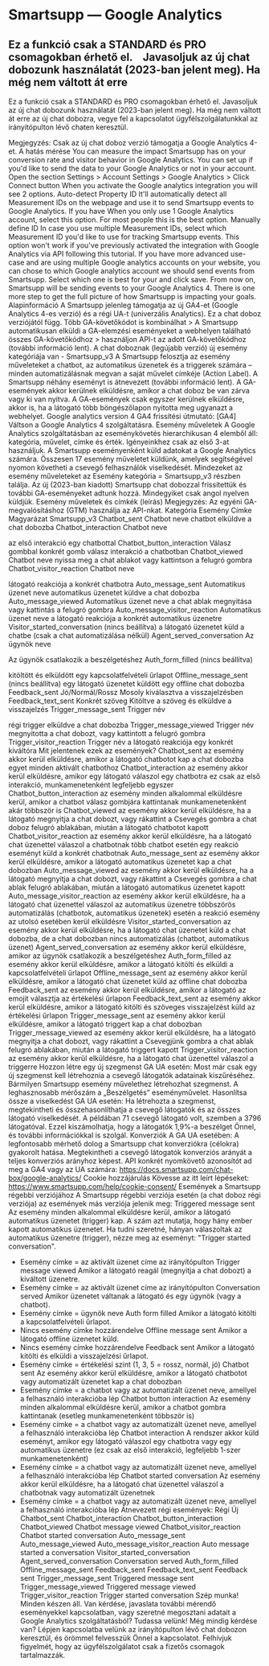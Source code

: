 # Smartsupp — Google Analytics
## Ez a funkció csak a STANDARD és PRO csomagokban érhető el.    Javasoljuk az új chat dobozunk használatát (2023-ban jelent meg). Ha még nem váltott át erre 
Ez a funkció csak a STANDARD és PRO csomagokban érhető el. 
Javasoljuk az új chat dobozunk használatát (2023-ban jelent meg). Ha még nem váltott át erre az új chat dobozra, vegye fel a kapcsolatot ügyfélszolgálatunkkal az irányítópulton lévő chaten keresztül.

Megjegyzés: Csak az új chat doboz verzió támogatja a Google Analytics 4-et.
A hatás mérése
You can measure the impact Smartsupp has on your conversion rate and visitor behavior in Google Analytics. You can set up if you'd like to send the data to your Google Analytics or not in your account.
Open the section Settings > Account Settings > Google Analytics > Click Connect button
When you activate the Google analytics integration you will see 2 options.
Auto-detect Property ID
It'll automatically detect all Measurement IDs on the webpage and use it to send Smartsupp events to Google Analytics. If you have
When you only use 1 Google Analytics account, select this option. For most people this is the best option.
Manually define ID
In case you use multiple Measurement IDs, select which Measurement ID you'd like to use for tracking Smartsupp events. This option won't work if you've previously activated the integration with Google Analytics via API following this tutorial.
If you have more advanced use-case and are using multiple Google analytics accounts on your website, you can chose to which Google analytics account we should send events from Smartsupp.
Select which one is best for your and click save. From now on, Smartsupp will be sending events to your Google Analytics 4. There is one more step to get the full picture of how Smartsupp is impacting your goals.
Alapinformáció
A Smartsupp jelenleg támogatja az új GA4-et (Google Analytics 4-es verzió) és a régi UA-t (univerzális Analytics). Ez a chat doboz verziójától függ.
Több GA-követőkódot is kombinálhat > A Smartsupp automatikusan elküldi a GA-elemzési eseményeket a webhelyen található összes GA-követőkódhoz > használjon API-t az adott GA-követőkódhoz (további információ lent).
A chat doboznak (legújabb verzió) új esemény kategóriája van - Smartsupp_v3 
A Smartsupp felosztja az esemény műveleteket a chatbot, az automatikus üzenetek és a triggerek számára – minden automatizálásnak megvan a saját művelet címkéje (Action Label).
A Smartsupp néhány eseményt is átnevezett (további információ lent).
A GA-események akkor kerülnek elküldésre, amikor a chat doboz be van zárva vagy ki van nyitva.
A GA-események csak egyszer kerülnek elküldésre, akkor is, ha a látogató több böngészőlapon nyitotta meg ugyanazt a webhelyet.
Google analytics version 4
GA4 frissítési útmutató: [GA4] Váltson a Google Analytics 4 szolgáltatásra.
Esemény műveletek
A Google Analytics szolgáltatásban az eseménykövetés hierarchikusan 4 elemből áll: kategória, művelet, címke és érték. Igényeinkhez csak az első 3-at használjuk.
A Smartsupp eseményenként küld adatokat a Google Analytics számára. Összesen 17 esemény műveletet küldünk, amelyek segítségével nyomon követheti a csevegő felhasználók viselkedését. Mindezeket az esemény műveleteket az Esemény kategória = Smartsupp_v3 részben találja.
Az új (2023-ban kiadott) Smartsupp chat dobozzal frissítettük és további GA-eseményeket adtunk hozzá. Mindegyiket csak angol nyelven küldjük.
Esemény műveletek és címkék (leírás)
Megjegyzés: Az egyéni GA-megvalósításhoz (GTM) használja az API-nkat.
Kategória
Esemény
Címke
Magyarázat
Smartsupp_v3
Chatbot_sent
Chatbot neve
chatbot elküldve a chat dobozba
Chatbot_interaction
Chatbot neve

az első interakció egy chatbottal 
Chatbot_button_interaction
Válasz gombbal
konkrét gomb válasz interakció a chatbotban
Chatbot_viewed
Chatbot neve
nyissa meg a chat ablakot vagy kattintson a felugró gombra
Chatbot_visitor_reaction
Chatbot neve

látogató reakciója a konkrét chatbotra 
Auto_message_sent
Automatikus üzenet neve
automatikus üzenetet küldve a chat dobozba
Auto_message_viewed
Automatikus üzenet neve
a chat ablak megnyitása vagy kattintás a felugró gombra
Auto_message_visitor_reaction
Automatikus üzenet neve
a látogató reakciója a konkrét automatikus üzenetre
Visitor_started_conversation
(nincs beállítva)
a látogató üzenetet küld a chatbe (csak a chat automatizálása nélkül)
Agent_served_conversation
Az ügynök neve

Az ügynök csatlakozik a beszélgetéshez 
Auth_form_filled
(nincs beállítva)

kitöltött és elküldött egy kapcsolatfelvételi űrlapot 
Offline_message_sent
(nincs beállítva)
egy látogató üzenetet küldött egy offline chat dobozba
Feedback_sent
Jó/Normál/Rossz
Mosoly kiválasztva a visszajelzésben
Feedback_text_sent
Konkrét szöveg
Kitöltve a szöveg és elküldve a visszajelzés
Trigger_message_sent
Trigger név

régi trigger elküldve a chat dobozba 
Trigger_message_viewed
Trigger név
megnyitotta a chat dobozt, vagy kattintott a felugró gombra
Trigger_visitor_reaction
Trigger név
a látogató reakciója egy konkrét kiváltóra
Mit jelentenek ezek az események?
Chatbot_sent
az esemény akkor kerül elküldésre, amikor a látogató chatbotot kap a chat dobozba
egyet minden aktivált chatbothoz
Chatbot_interaction
az esemény akkor kerül elküldésre, amikor egy látogató válaszol egy chatbotra
ez csak az első interakció, munkamenetenként legfeljebb egyszer
Chatbot_button_interaction
az esemény minden alkalommal elküldésre kerül, amikor a chatbot válasz gombjára kattintanak
munkamenetenként akár többször is
Chatbot_viewed
az esemény akkor kerül elküldésre, ha a látogató megnyitja a chat dobozt, vagy rákattint a Csevegés gombra a chat doboz felugró ablakában, miután a látogató chatbotot kapott
Chatbot_visitor_reaction
az esemény akkor kerül elküldésre, ha a látogató chat üzenettel válaszol a chatbotnak
több chatbot esetén egy reakció eseményt küld a konkrét chatbotnak
Auto_message_sent
az esemény akkor kerül elküldésre, amikor a látogató automatikus üzenetet kap a chat dobozban
Auto_message_viewed
az esemény akkor kerül elküldésre, ha a látogató megnyitja a chat dobozt, vagy rákattint a Csevegés gombra a chat ablak felugró ablakában, miután a látogató automatikus üzenetet kapott
Auto_message_visitor_reaction
az esemény akkor kerül elküldésre, ha a látogató chat üzenettel válaszol az automatikus üzenetre
többszörös automatizálás (chatbotok, automatikus üzenetek) esetén a reakció esemény az utolsó esetében kerül elküldésre
Visitor_started_conversation
az esemény akkor kerül elküldésre, ha a látogató chat üzenetet küld a chat dobozba, de a chat dobozban nincs automatizálás (chatbot, automatikus üzenet)
Agent_served_conversation
az esemény akkor kerül elküldésre, amikor az ügynök csatlakozik a beszélgetéshez
Auth_form_filled
az esemény akkor kerül elküldésre, amikor a látogató kitölti és elküldi a kapcsolatfelvételi űrlapot
Offline_message_sent
az esemény akkor kerül elküldésre, amikor a látogató chat üzenetet küld az offline chat dobozba
Feedback_sent
az esemény akkor kerül elküldésre, amikor a látogató az emojit választja az értékelési űrlapon
Feedback_text_sent
az esemény akkor kerül elküldésre, amikor a látogató kitölti és szöveges visszajelzést küld az értékelési űrlapon
Trigger_message_sent
az esemény akkor kerül elküldésre, amikor a látogató triggert kap a chat dobozban
Trigger_message_viewed
az esemény akkor kerül elküldésre, ha a látogató megnyitja a chat dobozt, vagy rákattint a Csevegjünk gombra a chat ablak felugró ablakában, miután a látogató triggert kapott
Trigger_visitor_reaction
az esemény akkor kerül elküldésre, ha a látogató chat üzenettel válaszol a triggerre
Hozzon létre egy új szegmenst
GA UA esetén: Most már csak egy új szegmenst kell létrehoznia a csevegő látogatók adatainak kiszűréséhez. Bármilyen Smartsupp esemény művelethez létrehozhat szegmenst. A leghasznosabb mérőszám a „Beszélgetés” eseményművelet.
Hasonlítsa össze a viselkedést
GA UA esetén: Ha létrehozta a szegmenst, megtekintheti és összehasonlíthatja a csevegő látogatók és az összes látogató viselkedését. A példában 71 csevegő látogató volt, szemben a 3796 látogatóval. Ezzel kiszámolhatja, hogy a látogatók 1,9%-a beszélget Önnel, és további információkkal is szolgál.
Konverziók
A GA UA esetében: A legfontosabb mérhető dolog a Smartsupp chat konverziókra (célokra) gyakorolt hatása. Megtekintheti a csevegő látogatók konverziós arányát a teljes konverziós arányhoz képest.
API
konkrét nyomkövető azonosítót ad meg a GA4 vagy az UA számára: https://docs.smartsupp.com/chat-box/google-analytics/ 
Cookie hozzájárulás
Kövesse az itt leírt lépéseket: https://www.smartsupp.com/help/cookie-consent/ 
Események a Smartsupp régebbi verziójához
A Smartsupp régebbi verziója esetén (a chat doboz régi verziója) az események más verziója jelenik meg:
Triggered message sent
Az esemény minden alkalommal elküldésre kerül, amikor a látogató automatikus üzenetet (trigger) kap. A szám azt mutatja, hogy hány ember kapott automatikus üzenetet. Ha tudni szeretné, hányan válaszoltak az automatikus üzenetre (trigger), nézze meg az eseményt: "Trigger started conversation".
- Esemény címke = az aktivált üzenet címe az irányítópulton
Trigger message viewed
Amikor a látogató reagál (megnyitja a chat dobozt) a kiváltott üzenetre.
- Esemény címke = az aktivált üzenet címe az irányítópulton
Conversation served
Amikor üzenetet váltanak a látogató és egy ügynök (vagy a chatbot).
- Esemény címke = ügynök neve
Auth form filled
Amikor a látogató kitölti a kapcsolatfelvételi űrlapot.
- Nincs esemény címke hozzárendelve
Offline message sent
Amikor a látogató offline üzenetet küld.
- Nincs esemény címke hozzárendelve
Feedback sent
Amikor a látogató kitölti és elküldi a visszajelzési űrlapot.
- Esemény címke = értékelési szint (1, 3, 5 = rossz, normál, jó)
Chatbot sent
Az esemény akkor kerül elküldésre, amikor a látogató chatbotot vagy automatizált üzenetet kap a chat dobozban
- Esemény címke = a chatbot vagy az automatizált üzenet neve, amellyel a felhasználó interakcióba lép
Chatbot button interaction
Az esemény minden alkalommal elküldésre kerül, amikor a chatbot gombra kattintanak (esetleg munkamenetenként többször is)
- Esemény címke = a chatbot vagy az automatizált üzenet neve, amellyel a felhasználó interakcióba lép
Chatbot interaction
A rendszer akkor küld eseményt, amikor egy látogató válaszol egy chatbotra vagy egy automatikus üzenetre (ez csak az első interakció, legfeljebb 1-szer munkamenetenként)
- Esemény címke = a chatbot vagy az automatizált üzenet neve, amellyel a felhasználó interakcióba lép
Chatbot started conversation
Az esemény akkor kerül elküldésre, ha a látogató chat üzenettel válaszol a chatbotnak vagy automatizált üzenetnek
- Esemény címke = a chatbot vagy az automatizált üzenet neve, amellyel a felhasználó interakcióba lép
Átnevezett régi események:
Régi
Új
Chatbot_sent
Chatbot_interaction
Chatbot_button_interaction
Chatbot_viewed
Chatbot message viewed
Chatbot_visitor_reaction
Chatbot started conversation
Auto_message_sent
Auto_message_viewed
Auto_message_visitor_reaction
Auto message started a conversation
Visitor_started_conversation
Agent_served_conversation
Conversation served
Auth_form_filled
Offline_message_sent
Feedback_sent
Feedback_text_sent
Feedback sent
Trigger_message_sent
Triggered message sent
Trigger_message_viewed
Triggered message viewed
Trigger_visitor_reaction
Trigger started conversation
Szép munka! Minden készen áll.
Van kérdése, javaslata további mérendő eseményekkel kapcsolatban, vagy szeretné megosztani adatait a Google Analytics szolgáltatásból? Tudassa velünk!
Még mindig kérdése van? Lépjen kapcsolatba velünk az irányítópulton lévő chat dobozon keresztül, és örömmel felvesszük Önnel a kapcsolatot. Felhívjuk figyelmét, hogy az ügyfélszolgálatot csak a fizetős csomagok tartalmazzák.

